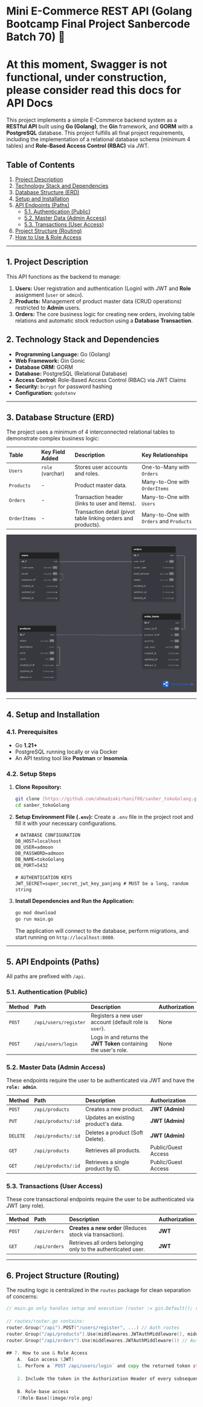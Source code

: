 # Mini E-Commerce REST API (Golang Bootcamp Final Project Sanbercode Batch 70) 🛒

# **At this moment, Swagger is not functional, under construction, please consider read this docs for API Docs**

This project implements a simple E-Commerce backend system as a **RESTful API** built using **Go (Golang)**, the **Gin** framework, and **GORM** with a **PostgreSQL** database. This project fulfills all final project requirements, including the implementation of a relational database schema (minimum 4 tables) and **Role-Based Access Control (RBAC)** via JWT.

## Table of Contents

1.  [Project Description](#1-project-description)
2.  [Technology Stack and Dependencies](#2-technology-stack-and-dependencies)
3.  [Database Structure (ERD)](#3-database-structure-erd)
4.  [Setup and Installation](#4-setup-and-installation)
5.  [API Endpoints (Paths)](#5-api-endpoints-paths)
    * [5.1. Authentication (Public)](#51-authentication-public)
    * [5.2. Master Data (Admin Access)](#52-master-data-admin-access)
    * [5.3. Transactions (User Access)](#53-transactions-user-access)
6.  [Project Structure (Routing)](#6-project-structure-routing)
7.  [How to Use & Role Access](#7-how-to-use--role-access)

---

## 1. Project Description

This API functions as the backend to manage:
1.  **Users:** User registration and authentication (Login) with JWT and **Role** assignment (`user` or `admin`).
2.  **Products:** Management of product master data (CRUD operations) restricted to **Admin** users.
3.  **Orders:** The core business logic for creating new orders, involving table relations and automatic stock reduction using a **Database Transaction**.

## 2. Technology Stack and Dependencies

* **Programming Language:** Go (Golang)
* **Web Framework:** Gin Gonic
* **Database ORM:** GORM
* **Database:** PostgreSQL (Relational Database)
* **Access Control:** Role-Based Access Control (RBAC) via JWT Claims
* **Security:** `bcrypt` for password hashing
* **Configuration:** `godotenv`

---

## 3. Database Structure (ERD)

The project uses a minimum of 4 interconnected relational tables to demonstrate complex business logic:

| Table | Key Field Added | Description | Key Relationships |
| :--- | :--- | :--- | :--- |
| `Users` | `role` (varchar) | Stores user accounts and roles. | One-to-Many with `Orders` |
| `Products` | - | Product master data. | Many-to-One with `OrderItems` |
| `Orders` | - | Transaction header (links to user and items). | Many-to-One with `Users` |
| `OrderItems` | - | Transaction detail (pivot table linking orders and products). | Many-to-One with `Orders` and `Products` |

![Mini E-Commerce ERD](image/Sanber_tokoGolang.png)

---

## 4. Setup and Installation

### 4.1. Prerequisites

* Go **1.21+**
* PostgreSQL running locally or via Docker
* An API testing tool like **Postman** or **Insomnia**.

### 4.2. Setup Steps

1.  **Clone Repository:**
    ```bash
    git clone [https://github.com/ahmadzakirhanif08/sanber_tokoGolang.git](https://github.com/ahmadzakirhanif08/sanber_tokoGolang.git)
    cd sanber_tokoGolang
    ```

2.  **Setup Environment File (`.env`):**
    Create a `.env` file in the project root and fill it with your necessary configurations.

    ```dotenv
    # DATABASE CONFIGURATION
    DB_HOST=localhost
    DB_USER=admoon
    DB_PASSWORD=admoon
    DB_NAME=tokoGolang
    DB_PORT=5432

    # AUTHENTICATION KEYS
    JWT_SECRET=super_secret_jwt_key_panjang # MUST be a long, random string
    ```

3.  **Install Dependencies and Run the Application:**
    ```bash
    go mod download
    go run main.go
    ```
    The application will connect to the database, perform migrations, and start running on `http://localhost:8080`.

---

## 5. API Endpoints (Paths)

All paths are prefixed with `/api`.

### 5.1. Authentication (Public)

| Method | Path | Description | Authorization |
| :--- | :--- | :--- | :--- |
| `POST` | `/api/users/register` | Registers a new user account (default role is `user`). | None |
| `POST` | `/api/users/login` | Logs in and returns the **JWT Token** containing the user's role. | None |

### 5.2. Master Data (Admin Access)

These endpoints require the user to be authenticated via JWT and have the **`role: admin`**.

| Method | Path | Description | Authorization |
| :--- | :--- | :--- | :--- |
| `POST` | `/api/products` | Creates a new product. | **JWT (Admin)** |
| `PUT` | `/api/products/:id` | Updates an existing product's data. | **JWT (Admin)** |
| `DELETE` | `/api/products/:id` | Deletes a product (Soft Delete). | **JWT (Admin)** |
| `GET` | `/api/products` | Retrieves all products. | Public/Guest Access |
| `GET` | `/api/products/:id` | Retrieves a single product by ID. | Public/Guest Access |

### 5.3. Transactions (User Access)

These core transactional endpoints require the user to be authenticated via JWT (any role).

| Method | Path | Description | Authorization |
| :--- | :--- | :--- | :--- |
| `POST` | `/api/orders` | **Creates a new order** (Reduces stock via transaction). | **JWT** |
| `GET` | `/api/orders` | Retrieves all orders belonging only to the authenticated user. | **JWT** |

---

## 6. Project Structure (Routing)

The routing logic is centralized in the `routes` package for clean separation of concerns:

```go
// main.go only handles setup and execution (router := gin.Default(); routes.SetupRouter(router))

// routes/router.go contains:
router.Group("/api").POST("/users/register", ...) // Auth routes
router.Group("/api/products").Use(middlewares.JWTAuthMiddleware(), middlewares.AdminAuthMiddleware()) // Admin protection
router.Group("/api/orders").Use(middlewares.JWTAuthMiddleware()) // Authenticated user protection

## 7. How to use & Role Access
    A.  Gain access (JWT)
    1. Perform a `POST /api/users/login` and copy the returned token string.

    2. Include the token in the Authorization Header of every subsequent protected request in the format: Authorization: Bearer <Your JWT Token>

    B. Role-base access
    ![Role-Base](image/role.png)

